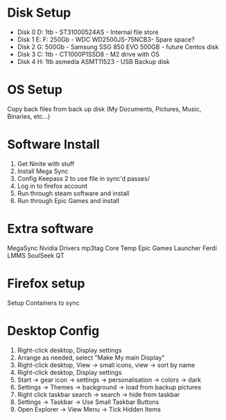 # Disk Setup

* Disk 0 D: 1tb - ST31000524AS - Internal file store
* Disk 1 E: F: 250Gb - WDC WD2500JS-75NCB3- Spare space?
* Disk 2 G: 500Gb - Samsung SSG 850 EVO 500GB - future Centos disk
* Disk 3 C: 1tb - CT1000P1SSD8 - M2 drive with OS
* Disk 4 H: 1tb asmedia ASMT11523 - USB Backup disk

# OS Setup

Copy back files from back up disk (My Documents, Pictures, Music, Binaries, etc...)

# Software Install

1. Get Ninite with stuff
2. Install Mega Sync
3. Config Keepass 2 to use file in sync'd passes/
4. Log in to firefox account
5. Run through steam software and install
7. Run through Epic Games and install

# Extra software
MegaSync
Nvidia Drivers
mp3tag
Core Temp
Epic Games Launcher
Ferdi
LMMS
SoulSeek QT

# Firefox setup
Setup Containers to sync

# Desktop Config

1. Right-click desktop, Display settings
2. Arrange as needed, select "Make My main Display"
3. Right-click desktop, View -> small icons, view -> sort by name
4. Right-click desktop, Display settings
5. Start -> gear icon -> settings -> personalisation -> colors -> dark
6. Settings -> Themes -> background -> load from backup pictures
7. Right click taskbar search -> search -> hide from taskbar
8. Settings -> Taskbar -> Use Small Taskbar Buttons
9. Open Explorer -> View Menu -> Tick Hidden Items

